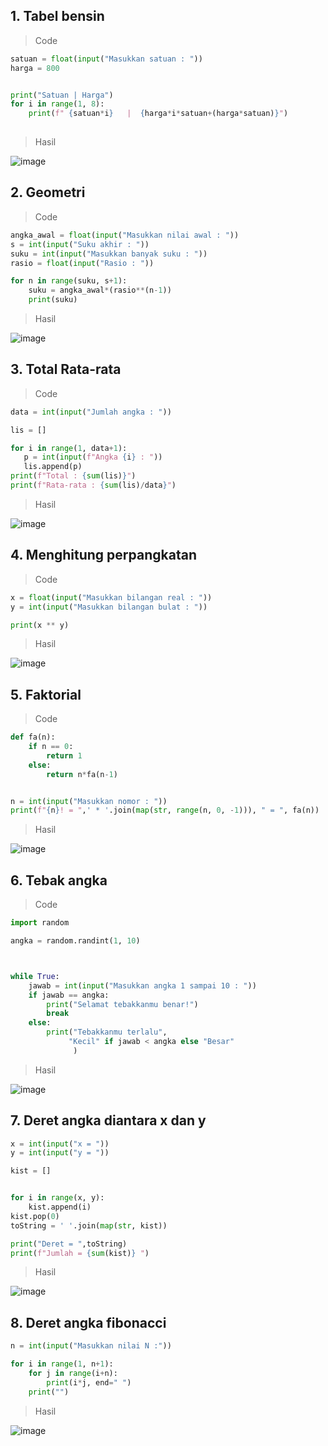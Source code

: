 ## 1. Tabel bensin

> Code

```py
satuan = float(input("Masukkan satuan : "))
harga = 800


print("Satuan | Harga")
for i in range(1, 8):
    print(f" {satuan*i}   |  {harga*i*satuan+(harga*satuan)}") 
               
```
>  Hasil 

![image](https://user-images.githubusercontent.com/92983457/142129448-6362904f-c18e-45fa-b8c3-f23dfb9ae6ee.png)

## 2. Geometri

> Code

```py
angka_awal = float(input("Masukkan nilai awal : "))
s = int(input("Suku akhir : "))
suku = int(input("Masukkan banyak suku : "))
rasio = float(input("Rasio : "))

for n in range(suku, s+1):
    suku = angka_awal*(rasio**(n-1))
    print(suku)
```

> Hasil

![image](https://user-images.githubusercontent.com/92983457/142129741-ada74328-a374-4a7d-9c9a-9d4935740a9b.png)

## 3. Total Rata-rata

> Code

```py
data = int(input("Jumlah angka : "))

lis = []

for i in range(1, data+1):
   p = int(input(f"Angka {i} : "))
   lis.append(p)
print(f"Total : {sum(lis)}")    
print(f"Rata-rata : {sum(lis)/data}")

```

> Hasil 

![image](https://user-images.githubusercontent.com/92983457/142130109-28b7fb69-8d86-4725-890a-86d697aa52bd.png)

## 4. Menghitung perpangkatan

> Code

```py
x = float(input("Masukkan bilangan real : "))
y = int(input("Masukkan bilangan bulat : "))

print(x ** y)

```
> Hasil

![image](https://user-images.githubusercontent.com/92983457/142130417-7bdbb867-f983-4d02-b969-57e9163869c5.png)

## 5. Faktorial

> Code

```py
def fa(n):
    if n == 0:
        return 1
    else:
        return n*fa(n-1)


n = int(input("Masukkan nomor : "))
print(f"{n}! = ",' * '.join(map(str, range(n, 0, -1))), " = ", fa(n))

```
> Hasil

![image](https://user-images.githubusercontent.com/92983457/142130604-7723c4f1-dc3c-4c87-8f9c-c8cecd3eb7ba.png)

## 6. Tebak angka

> Code

```py
import random

angka = random.randint(1, 10)



while True:
    jawab = int(input("Masukkan angka 1 sampai 10 : "))
    if jawab == angka:
        print("Selamat tebakkanmu benar!")
        break
    else:
        print("Tebakkanmu terlalu",
             "Kecil" if jawab < angka else "Besar"
              )
```
> Hasil

![image](https://user-images.githubusercontent.com/92983457/142130880-11506e07-8cb5-4b07-aaf5-c20597675620.png)

## 7. Deret angka diantara x dan y

```py
x = int(input("x = "))
y = int(input("y = "))

kist = []


for i in range(x, y):
    kist.append(i) 
kist.pop(0)
toString = ' '.join(map(str, kist))

print("Deret = ",toString)
print(f"Jumlah = {sum(kist)} ")
```
> Hasil 

![image](https://user-images.githubusercontent.com/92983457/142131481-a78b1810-bbd6-4707-88c7-c014d717a166.png)

## 8. Deret angka fibonacci

```py
n = int(input("Masukkan nilai N :"))

for i in range(1, n+1):
    for j in range(i+n):
        print(i*j, end=" ")
    print("")
```
> Hasil

![image](https://user-images.githubusercontent.com/92983457/142132211-6e151687-5841-4e8d-b0c3-ef42ebb7d974.png)
